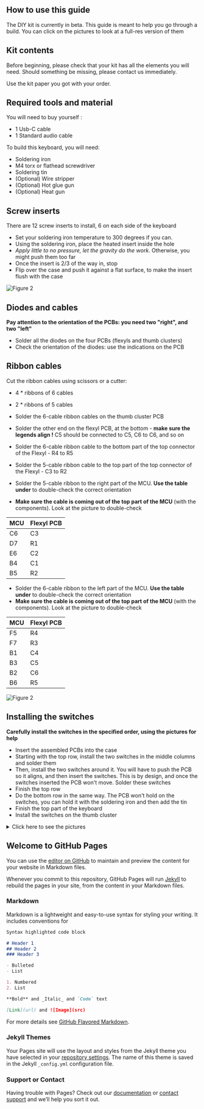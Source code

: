 ## How to use this guide

The DIY kit is currently in beta. This guide is meant to help you go
through a build. You can click on the pictures to look at a full-res
version of them

## Kit contents

Before beginning, please check that your kit has all the elements you will need. Should something be missing, please contact us immediately. 

Use the kit paper you got with your order.

## Required tools and material


You will need to buy yourself :

- 1 Usb-C cable
- 1 Standard audio cable

To build this keyboard, you will need:

- Soldering iron
- M4 torx or flathead screwdriver
- Soldering tin
- (Optional) Wire stripper
- (Optional) Hot glue gun
- (Optional) Heat gun

## Screw inserts

There are 12 screw inserts to install, 6 on each side of the keyboard

- Set your soldering iron temperature to 300 degrees if you can.
- Using the soldering iron, place the heated insert inside the hole
- *Apply little to no pressure, let the gravity do the work*. Otherwise, you might push them too far
- Once the insert is 2/3 of the way in, stop 
- Flip over the case and push it against a flat surface, to make the insert flush with the case

![Figure 2](https://github.com/HID-Technologies/Bastyl-DIY-instructions/blob/gh-pages/images/insert3.PNG)

## Diodes and cables

**Pay attention to the orientation of the PCBs: you need two "right", and two "left"**

- Solder all the diodes on the four PCBs (flexyls and thumb clusters)
- Check the orientation of the diodes: use the indications on the PCB

## Ribbon cables

Cut the ribbon cables using scissors or a cutter:

- 4 * ribbons of 6 cables
- 2 * ribbons of 5 cables

- Solder the 6-cable ribbon cables on the thumb cluster PCB
- Solder the other end on the flexyl PCB, at the bottom - **make sure the legends align !** C5 should be connected to C5, C6 to C6, and so on
- Solder the 6-cable ribbon cable to the bottom part of the top connector of the Flexyl - R4 to R5
- Solder the 5-cable ribbon cable to the top part of the top connector of the Flexyl - C3 to R2


- Solder the 5-cable ribbon to the right part of the MCU. **Use the table under** to double-check the correct orientation
- **Make sure the cable is coming out of the top part of the MCU** (with the components). Look at the picture to double-check

| MCU  | Flexyl PCB |
| ------------- | ------------- |
| C6 | C3  |
| D7  | R1  |
| E6  |  C2 |
| B4  | C1  |
| B5  | R2  |


- Solder the 6-cable ribbon to the left part of the MCU. **Use the table under** to double-check the correct orientation
- **Make sure the cable is coming out of the top part of the MCU** (with the components). Look at the picture to double-check

| MCU  | Flexyl PCB |
| ------------- | ------------- |
| F5 | R4  |
| F7  | R3  |
| B1  |  C4 |
| B3  | C5  |
| B2  | C6  |
| B6  | R5  |


![Figure 2](https://github.com/HID-Technologies/Bastyl-DIY-instructions/blob/gh-pages/images/cab.PNG)



## Installing the switches

**Carefully install the switches in the specified order, using the pictures for help**

- Insert the assembled PCBs into the case
- Starting with the top row, install the two switches in the middle columns and solder them
- Then, install the two switches around it. You will have to push the PCB so it aligns, and then insert the switches. This is by design, and once the switches inserted the PCB won't move. Solder these switches
- Finish the top row
- Do the bottom row in the same way. The PCB won't hold on the switches, you can hold it with the soldering iron and then add the tin
- Finish the top part of the keyboard
- Install the switches on the thumb cluster

<details>
  <summary>Click here to see the pictures</summary>

![Figure 2](https://github.com/HID-Technologies/Bastyl-DIY-instructions/blob/gh-pages/images/sw1.PNG)
![Figure 2](https://github.com/HID-Technologies/Bastyl-DIY-instructions/blob/gh-pages/images/sw2.PNG)
![Figure 2](https://github.com/HID-Technologies/Bastyl-DIY-instructions/blob/gh-pages/images/sw3.PNG)
![Figure 2](https://github.com/HID-Technologies/Bastyl-DIY-instructions/blob/gh-pages/images/sw4.PNG)
![Figure 2](https://github.com/HID-Technologies/Bastyl-DIY-instructions/blob/gh-pages/images/sw5.PNG)
![Figure 2](https://github.com/HID-Technologies/Bastyl-DIY-instructions/blob/gh-pages/images/sw6.PNG)

</details>




## Welcome to GitHub Pages

You can use the [editor on GitHub](https://github.com/HID-Technologies/Bastyl-DIY-cinstructions/edit/gh-pages/index.md) to maintain and preview the content for your website in Markdown files.

Whenever you commit to this repository, GitHub Pages will run [Jekyll](https://jekyllrb.com/) to rebuild the pages in your site, from the content in your Markdown files.

### Markdown

Markdown is a lightweight and easy-to-use syntax for styling your writing. It includes conventions for

```markdown
Syntax highlighted code block

# Header 1
## Header 2
### Header 3

- Bulleted
- List

1. Numbered
2. List

**Bold** and _Italic_ and `Code` text

[Link](url) and ![Image](src)
```

For more details see [GitHub Flavored Markdown](https://guides.github.com/features/mastering-markdown/).

### Jekyll Themes

Your Pages site will use the layout and styles from the Jekyll theme you have selected in your [repository settings](https://github.com/HID-Technologies/Bastyl-DIY-cinstructions/settings). The name of this theme is saved in the Jekyll `_config.yml` configuration file.

### Support or Contact

Having trouble with Pages? Check out our [documentation](https://docs.github.com/categories/github-pages-basics/) or [contact support](https://github.com/contact) and we’ll help you sort it out.
